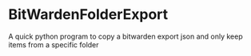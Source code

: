 # BitWardenFolderExport
A quick python program to copy a bitwarden export json and only keep items from a specific folder
